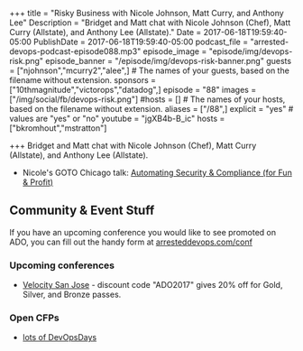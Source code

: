 +++
title = "Risky Business with Nicole Johnson, Matt Curry, and Anthony Lee"
Description = "Bridget and Matt chat with Nicole Johnson (Chef), Matt Curry (Allstate), and Anthony Lee (Allstate)."
Date = 2017-06-18T19:59:40-05:00
PublishDate = 2017-06-18T19:59:40-05:00
podcast_file = "arrested-devops-podcast-episode088.mp3"
episode_image = "episode/img/devops-risk.png"
episode_banner = "/episode/img/devops-risk-banner.png"
guests = ["njohnson","mcurry2","alee",] # The names of your guests, based on the filename without extension.
sponsors = ["10thmagnitude","victorops","datadog",]
episode = "88"
images = ["/img/social/fb/devops-risk.png"]
#hosts = [] # The names of your hosts, based on the filename without extension.
aliases = ["/88",]
explicit = "yes" # values are "yes" or "no"
youtube = "jgXB4b-B_ic"
hosts = ["bkromhout","mstratton"]

+++
Bridget and Matt chat with Nicole Johnson (Chef), Matt Curry (Allstate), and Anthony Lee (Allstate).

* Nicole's GOTO Chicago talk: [Automating Security & Compliance (for Fun & Profit)](https://gotochgo.com/2017/sessions/89)

## Community & Event Stuff

If you have an upcoming conference you would like to see promoted on ADO, you can fill out the handy form at [arresteddevops.com/conf](https://arresteddevops.com/conf)

### Upcoming conferences

- [Velocity San Jose](https://conferences.oreilly.com/velocity/vl-ca) - discount code "ADO2017" gives 20% off for Gold, Silver, and Bronze passes.

### Open CFPs

* [lots of DevOpsDays](https://devopsdays.org/speaking)
